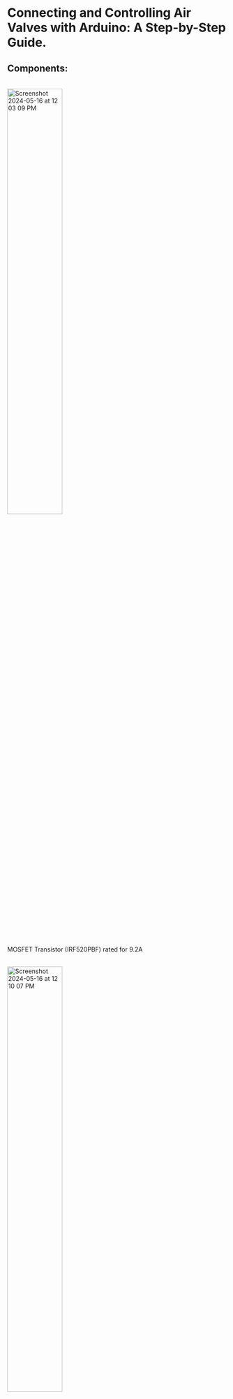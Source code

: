 <h1>Connecting and Controlling Air Valves with Arduino: A Step-by-Step Guide.</h1>

<h2> Components: </h2> 
<br/>

<img width=50% alt="Screenshot 2024-05-16 at 12 03 09 PM" src="https://github.com/Wesleyan-Soft-Robots-Lab/ArduinoMotors/assets/26982745/80cd22cb-9920-454d-a2fb-8864d9162217">

MOSFET Transistor (IRF520PBF) rated for 9.2A

<br/>
<img width=50% alt="Screenshot 2024-05-16 at 12 10 07 PM" src="https://github.com/Wesleyan-Soft-Robots-Lab/ArduinoMotors/assets/26982745/6e36a5b2-7278-477a-ba43-9ad5bfc8f4bb">

Breadboard

<br/>
<img width=50% alt="Screenshot 2024-05-16 at 12 22 10 PM" src="https://github.com/Wesleyan-Soft-Robots-Lab/ArduinoMotors/assets/26982745/d84adf26-b431-4be2-bfc4-ff59789dcc5a">

Schottkey Diode (rated for at least 6V and 1 Amp) 1N4001 Diode

<br/>
<img width=50% alt="Screenshot 2024-05-16 at 12 22 42 PM" src="https://github.com/Wesleyan-Soft-Robots-Lab/ArduinoMotors/assets/26982745/61be64dd-db8d-4bb7-ba41-0eb63814defd">

(220 Ohms) Resistor

<br/>
<img width=50% alt="Screenshot 2024-05-16 at 12 26 24 PM" src="https://github.com/Wesleyan-Soft-Robots-Lab/ArduinoMotors/assets/26982745/171faa60-e1bf-4520-acf5-c826fc3e3036">

6V Air 3-Way Soleniod Valve 

<br/>
<img width=50% alt="Screenshot 2024-05-16 at 12 26 54 PM" src="https://github.com/Wesleyan-Soft-Robots-Lab/ArduinoMotors/assets/26982745/35518746-c7bf-476c-8467-23bf62103a79">

Jumper wires
<br/>
<img width=50% alt="Screenshot 2024-05-16 at 12 29 15 PM" src="https://github.com/Wesleyan-Soft-Robots-Lab/ArduinoMotors/assets/26982745/401a9782-79e4-4735-ac03-504b59e04322">

Balloons

<br/>
<img width=50% alt="Screenshot 2024-05-16 at 12 29 45 PM" src="https://github.com/Wesleyan-Soft-Robots-Lab/ArduinoMotors/assets/26982745/610c7067-3998-41e3-8d90-e5bdd6159039">

Plastic cap (for ballons)

<br/>
<img width=50% alt="Screenshot 2024-05-16 at 12 30 14 PM" src="https://github.com/Wesleyan-Soft-Robots-Lab/ArduinoMotors/assets/26982745/a9c63cc8-47cb-4c76-aa91-367d94c67fb1">

Expandable sleeving

<br/>
<img width=50% alt="Screenshot 2024-05-16 at 12 30 38 PM" src="https://github.com/Wesleyan-Soft-Robots-Lab/ArduinoMotors/assets/26982745/02c3c481-b3f7-4156-a6b4-75d7e91623c7">

Potentiometer -- 0-10k Ohms

<br/>
<img width=50% alt="Screenshot 2024-05-16 at 12 31 13 PM" src="https://github.com/Wesleyan-Soft-Robots-Lab/ArduinoMotors/assets/26982745/3e81f375-d412-4c7c-9c18-d13b6c1b42bf">

Everything!

<h2> How to put together: </h2>


<img width="1271" alt="Screenshot 2024-05-16 at 1 38 58 PM" src="https://github.com/Wesleyan-Soft-Robots-Lab/ArduinoMotors/assets/26982745/0a8036aa-f129-4655-9201-5b5f901baa98">

In the image, a DC motor is displayed, but substituting it with an air valve will work seamlessly with the demonstrated connections. (Note: This setup shows the connection for a single air valve. If additional valves are needed, connect them similarly to different Analog and Digital pins, and update the code accordingly to account for these changes.)


1. **Arduino Power Supply**:
  - The Arduino receives power through the USB port, providing 5V and ground (GND) to the board. However, since we will be using 6.5V air valves, an external power supply is necessary. This can be connected either through the Arduino's port or directly to the breadboard.

2. **Potentiometer Connections**:
   - **Left Pin (VCC)**: The left pin of the potentiometer is connected to the 5V/Vin power rail on the breadboard. This supplies the potentiometer with a constant 5V.
   - **Middle Pin (Output)**: The middle pin of the potentiometer (the wiper) is connected to the analog pin A0 on the Arduino via a purple wire. This pin outputs a variable voltage (depending on the position of the potentiometer knob) between 0V and 5V.
   - **Right Pin (GND)**: The right pin of the potentiometer is connected to the ground (GND) rail on the breadboard. This completes the circuit for the potentiometer, allowing it to divide the 5V across its range.

3. **Breadboard Power Rails**:
   - **Red Rail**: The red power rail on the breadboard is connected to the 5V/Vin pin on the Arduino via a red wire. This rail provides 5V to components on the breadboard.
   - **Blue Rail**: The blue ground rail on the breadboard is connected to a GND pin on the Arduino via a blue wire. This rail provides a common ground to the components on the breadboard.

4. **NMOS Transistor Connections**:
   - **Gate (G)**: The gate pin of the NMOS transistor is connected to digital pin 13 on the Arduino via an orange wire. This pin controls the transistor's switching, turning it on and off.
   - **Drain (D)**: The drain pin of the NMOS transistor is connected to one terminal of the motor (Air Valve). When the transistor is turned on, current flows from the drain to the source, allowing the motor (Air Valve) to operate.
   - **Source (S)**: The source pin of the NMOS transistor is connected to the ground rail on the breadboard. This provides a path for current to flow through the transistor when it is turned on.

5. **Motor Connections**:
   - **Negative Terminal**: The negative terminal of the motor is connected to the drain (D) of the NMOS transistor. This allows the motor to be controlled by the transistor.
   - **Positive Terminal**: The positive terminal of the motor is connected to the 5V power rail on the breadboard. This supplies the motor with power.

6. **Diode**:
   - The diode is connected across the motor terminals. The cathode (marked end) is connected to the positive terminal of the motor, and the anode is connected to the drain (D) of the NMOS transistor. This diode protects the circuit from voltage spikes caused by the inductive load of the motor.

7. **Current-Limiting Resistor**:
   - A resistor is connected between the gate (G) of the NMOS transistor and digital pin 13 on the Arduino. This resistor limits the current flowing into the gate of the transistor, protecting the Arduino pin.

### How It Works
- When you rotate the potentiometer, it changes the voltage at its middle pin, which is read by the Arduino on analog pin A0.
- The Arduino processes this analog reading to set the output signal on digital pin 13. If the signal is high, the air valve opens and closes rapidly; if the signal is low, the opposite happens (refer to the code to understand the detailed logic).


Last updated: 5/16/2024 by Kevin Angulo Lezama



































